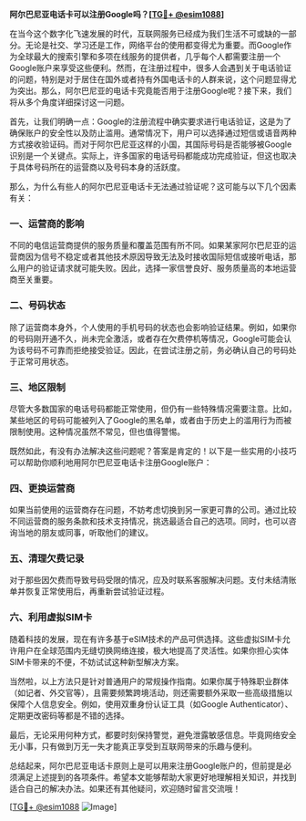 **阿尔巴尼亚电话卡可以注册Google吗？[[TG💪+ @esim1088](https://t.me/s/esim1088)]**

在当今这个数字化飞速发展的时代，互联网服务已经成为我们生活不可或缺的一部分。无论是社交、学习还是工作，网络平台的使用都变得尤为重要。而Google作为全球最大的搜索引擎和多项在线服务的提供者，几乎每个人都需要注册一个Google账户来享受这些便利。然而，在注册过程中，很多人会遇到关于电话验证的问题，特别是对于居住在国外或者持有外国电话卡的人群来说，这个问题显得尤为突出。那么，阿尔巴尼亚的电话卡究竟能否用于注册Google呢？接下来，我们将从多个角度详细探讨这一问题。

首先，让我们明确一点：Google的注册流程中确实要求进行电话验证，这是为了确保账户的安全性以及防止滥用。通常情况下，用户可以选择通过短信或语音两种方式接收验证码。而对于阿尔巴尼亚这样的小国，其国际号码是否能够被Google识别是一个关键点。实际上，许多国家的电话号码都能成功完成验证，但这也取决于具体号码所在的运营商以及号码本身的活跃度。

那么，为什么有些人的阿尔巴尼亚电话卡无法通过验证呢？这可能与以下几个因素有关：

### **一、运营商的影响**
不同的电信运营商提供的服务质量和覆盖范围有所不同。如果某家阿尔巴尼亚的运营商因为信号不稳定或者其他技术原因导致无法及时接收国际短信或接听电话，那么用户的验证请求就可能失败。因此，选择一家信誉良好、服务质量高的本地运营商至关重要。

### **二、号码状态**
除了运营商本身外，个人使用的手机号码的状态也会影响验证结果。例如，如果你的号码刚开通不久，尚未完全激活，或者存在欠费停机等情况，Google可能会认为该号码不可靠而拒绝接受验证。因此，在尝试注册之前，务必确认自己的号码处于正常可用状态。

### **三、地区限制**
尽管大多数国家的电话号码都能正常使用，但仍有一些特殊情况需要注意。比如，某些地区的号码可能被列入了Google的黑名单，或者由于历史上的滥用行为而被限制使用。这种情况虽然不常见，但也值得警惕。

既然如此，有没有办法解决这些问题呢？答案是肯定的！以下是一些实用的小技巧可以帮助你顺利地用阿尔巴尼亚电话卡注册Google账户：

### **四、更换运营商**
如果当前使用的运营商存在问题，不妨考虑切换到另一家更可靠的公司。通过比较不同运营商的服务条款和技术支持情况，挑选最适合自己的选项。同时，也可以咨询当地的朋友或同事，听取他们的建议。

### **五、清理欠费记录**
对于那些因欠费而导致号码受限的情况，应及时联系客服解决问题。支付未结清账单并恢复正常使用后，再重新尝试验证过程。

### **六、利用虚拟SIM卡**
随着科技的发展，现在有许多基于eSIM技术的产品可供选择。这些虚拟SIM卡允许用户在全球范围内无缝切换网络连接，极大地提高了灵活性。如果你担心实体SIM卡带来的不便，不妨试试这种新型解决方案。

当然啦，以上方法只是针对普通用户的常规操作指南。如果你属于特殊职业群体（如记者、外交官等），且需要频繁跨境活动，则还需要额外采取一些高级措施以保障个人信息安全。例如，使用双重身份认证工具（如Google Authenticator）、定期更改密码等都是不错的选择。

最后，无论采用何种方式，都要时刻保持警觉，避免泄露敏感信息。毕竟网络安全无小事，只有做到万无一失才能真正享受到互联网带来的乐趣与便利。

总结起来，阿尔巴尼亚电话卡原则上是可以用来注册Google账户的，但前提是必须满足上述提到的各项条件。希望本文能够帮助大家更好地理解相关知识，并找到适合自己的解决办法。如果还有其他疑问，欢迎随时留言交流哦！

[[TG💪+ @esim1088](https://t.me/s/esim1088) ![Image](https://i.postimg.cc/4NQfJmqS/Snipaste-2025-05-13-00-14-12.png)]